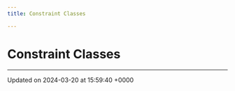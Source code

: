 ```yaml
---
title: Constraint Classes

---
```


# Constraint Classes








-------------------------------

Updated on 2024-03-20 at 15:59:40 +0000
